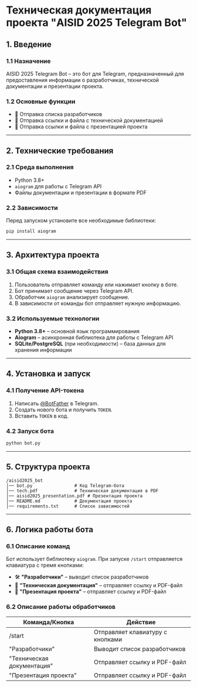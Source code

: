 # Техническая документация проекта "AISID 2025 Telegram Bot"

## 1. Введение
### 1.1 Назначение
AISID 2025 Telegram Bot – это бот для Telegram, предназначенный для предоставления информации о разработчиках, технической документации и презентации проекта.

### 1.2 Основные функции
- 📌 Отправка списка разработчиков
- 📄 Отправка ссылки и файла с технической документацией
- 🎥 Отправка ссылки и файла с презентацией проекта

---

## 2. Технические требования
### 2.1 Среда выполнения
- Python 3.8+
- `aiogram` для работы с Telegram API
- Файлы документации и презентации в формате PDF

### 2.2 Зависимости
Перед запуском установите все необходимые библиотеки:
```bash
pip install aiogram
```

---

## 3. Архитектура проекта
### 3.1 Общая схема взаимодействия
1. Пользователь отправляет команду или нажимает кнопку в боте.
2. Бот принимает сообщение через Telegram API.
3. Обработчик `aiogram` анализирует сообщение.
4. В зависимости от команды бот отправляет нужную информацию.

### 3.2 Используемые технологии
- **Python 3.8+** – основной язык программирования
- **Aiogram** – асинхронная библиотека для работы с Telegram API
- **SQLite/PostgreSQL** (при необходимости) – база данных для хранения информации

---

## 4. Установка и запуск
### 4.1 Получение API-токена
1. Написать [@BotFather](https://t.me/BotFather) в Telegram.
2. Создать нового бота и получить `TOKEN`.
3. Вставить `TOKEN` в код.

### 4.2 Запуск бота
```bash
python bot.py
```

---

## 5. Структура проекта
```
/aisid2025_bot
│── bot.py                # Код Telegram-бота
│── tech.pdf              # Техническая документация в PDF
│── aisid2025_presentation.pdf # Презентация проекта
│── README.md             # Документация проекта
│── requirements.txt      # Список зависимостей
```

---

## 6. Логика работы бота
### 6.1 Описание команд
Бот использует библиотеку `aiogram`. При запуске `/start` отправляется клавиатура с тремя кнопками:
- 🛠 **"Разработчики"** – выводит список разработчиков
- 📄 **"Техническая документация"** – отправляет ссылку и PDF-файл
- 🎥 **"Презентация проекта"** – отправляет ссылку и PDF-файл

### 6.2 Описание работы обработчиков
| Команда/Кнопка | Действие |
|---------------|---------|
| /start | Отправляет клавиатуру с кнопками |
| "Разработчики" | Выводит список разработчиков |
| "Техническая документация" | Отправляет ссылку и PDF-файл |
| "Презентация проекта" | Отправляет ссылку и PDF-файл |
